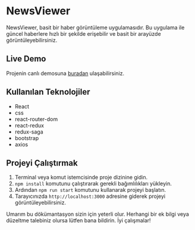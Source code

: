 # NewsViewer

NewsViewer, basit bir haber görüntüleme uygulamasıdır. Bu uygulama ile güncel haberlere hızlı bir şekilde erişebilir ve basit bir arayüzde görüntüleyebilirsiniz.

## Live Demo

Projenin canlı demosuna [buradan](https://meek-selkie-fe5bc8.netlify.app/economy) ulaşabilirsiniz.

## Kullanılan Teknolojiler

- React
- css
- react-router-dom
- react-redux
- redux-saga
- bootstrap
- axios


## Projeyi Çalıştırmak

1. Terminal veya komut istemcisinde proje dizinine gidin.
2. `npm install` komutunu çalıştırarak gerekli bağımlılıkları yükleyin.
3. Ardından `npm run start` komutunu kullanarak projeyi başlatın.
4. Tarayıcınızda `http://localhost:3000` adresine giderek projeyi görüntüleyebilirsiniz.

Umarım bu dökümantasyon sizin için yeterli olur. Herhangi bir ek bilgi veya düzeltme talebiniz olursa lütfen bana bildirin. İyi çalışmalar!
